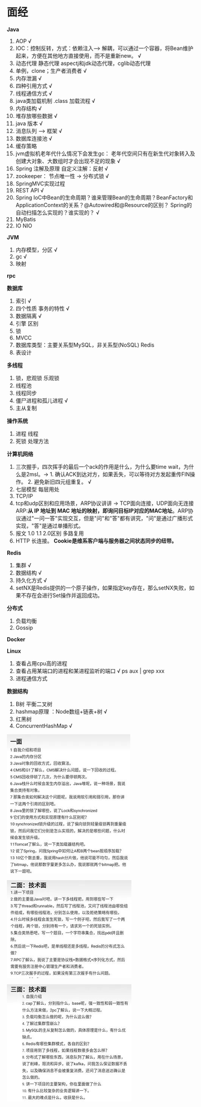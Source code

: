 # 面经
**Java**
1. AOP  √
2. IOC：控制反转，方式：依赖注入--> 解耦，可以通过一个容器，将Bean维护起来，方便在其他地方直接使用，而不是重新new。  √
3. 动态代理 静态代理 aspectj和jdk动态代理，cglib动态代理
4. 单例，clone；生产者消费者  √
5. 内存泄漏  √
6. 四种引用方式 √
7. 线程通信方式 √
8. java类加载机制 .class 加载流程 √
9. 内存结构 √
10. 堆存放哪些数据   √
11. java 版本 √
12. 消息队列 --> 框架 √
13. 数据库连接池 √
14. 缓存策略
15. jvm虚拟机老年代什么情况下会发生gc： 老年代空间只有在新生代对象转入及创建大对象、大数组时才会出现不足的现象 √
16. Spring 注解及原理 自定义注解：反射 √
17. zookeeper： 节点唯一性  -> 分布式锁 √
18. SpringMVC实现过程
19. REST API  √
20. Spring IoC中Bean的生命周期？谁来管理Bean的生命周期？BeanFactory和ApplicationContext的关系？@Autowired和@Resource的区别？ Spring的自动扫描怎么实现的？谁实现的？ √
21. MyBatis
22. IO NIO

**JVM**

1. 内存模型，分区 √
2. gc √
3. 映射

**rpc** 

**数据库** 

1. 索引  √
2. 四个性质 事务的特性  √
3. 数据隔离 √
4. 引擎 区别
5. 锁 
6. MVCC
7. 数据库类型：主要关系型MySQL，非关系型(NoSQL) Redis
8. 表设计

**多线程** 
1. 锁，悲观锁 乐观锁
2. 线程池
3. 线程同步
4. 僵尸进程和孤儿进程 √
5. 主从复制

**操作系统**
1. 进程 线程 
2. 死锁 处理方法

**计算机网络**
1. 三次握手，四次挥手的最后一个ack的作用是什么，为什么要time wait，为什么是2msl。-> 1. 确认ACK到达对方，如果丢失，可以等待对方发起重传FIN操作。 2. 避免新旧四元组重复。 √
2. 七层模型 每层用处
3. TCP/IP
4. tcp和udp区别和应用场景，ARP协议讲讲 -> TCP面向连接，UDP面向无连接 ARP:**从 IP 地址到 MAC 地址的映射，即询问目标IP对应的MAC地址**。ARP协议通过"一问一答"实现交互，但是"问"和"答"都有讲究，"问"是通过广播形式实现，"答"是通过单播形式。
5. 报文 1.0 1.1 2.0区别 多路复用
6. HTTP 长连接。 **Cookie是维系客户端与服务器之间状态同步的纽带。**

**Redis**

1. 集群 √
2. 数据结构 √
3. 持久化方式 √
4. setNX是Redis提供的一个原子操作，如果指定key存在，那么setNX失败，如果不存在会进行Set操作并返回成功。

**分布式**
1. 负载均衡
2. Gossip

**Docker**

**Linux**
1. 查看占用cpu高的进程
2. 查看占用某端口的进程和某进程监听的端口  √ ps aux | grep xxx
3. 进程通信方式

**数据结构**
1. B树 平衡二叉树
2. hashmap原理 ：Node数组+链表+树 √
3. 红黑树
4. ConcurrentHashMap √



![ali01](./media/Alibaba01.jpg)

![ali01](./media/Alibaba02.jpg)

![ali01](./media/Alibaba03.jpg)

